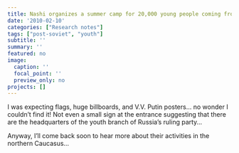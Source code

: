 ```yaml
---
title: Nashi organizes a summer camp for 20,000 young people coming from different parts of the northern Caucasus
date: '2010-02-10'
categories: ["Research notes"]
tags: ["post-soviet", "youth"]
subtitle: ''
summary: ''
featured: no
image:
  caption: ''
  focal_point: ''
  preview_only: no
projects: []
---
```


I was expecting flags, huge billboards, and V.V. Putin posters… no wonder I couldn’t find it! Not even a small sign at the entrance suggesting that there are the headquarters of the youth branch of Russia’s ruling party…

Anyway, I’ll come back soon to hear more about their activities in the northern Caucasus…